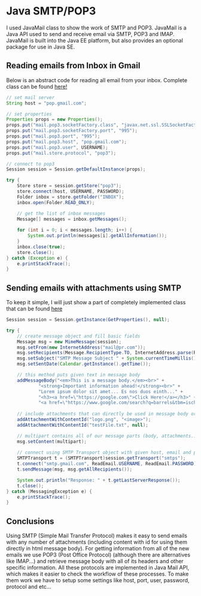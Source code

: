# Java SMTP/POP3

I used JavaMail class to show the work of SMTP and POP3. JavaMail is a Java API used to send and receive email via SMTP, POP3 and IMAP. JavaMail is built into the Java EE platform, but also provides an optional package for use in Java SE.


## Reading emails from Inbox in Gmail

Below is an abstract code for reading all email from your inbox. Complete class can be found [here!](src/main/java/pop3/ReadEmail.java)

```java
// set mail server
String host = "pop.gmail.com";

// set properties
Properties props = new Properties();
props.put("mail.pop3.socketFactory.class", "javax.net.ssl.SSLSocketFactory");
props.put("mail.pop3.socketFactory.port", "995");
props.put("mail.pop3.port", "995");
props.put("mail.pop3.host", "pop.gmail.com");
props.put("mail.pop3.user", USERNAME);
props.put("mail.store.protocol", "pop3");

// connect to pop3
Session session = Session.getDefaultInstance(props);

try {
    Store store = session.getStore("pop3");
    store.connect(host, USERNAME, PASSWORD);
    Folder inbox = store.getFolder("INBOX");
    inbox.open(Folder.READ_ONLY);

    // get the list of inbox messages
    Message[] messages = inbox.getMessages();
     
    for (int i = 0; i < messages.length; i++) {
        System.out.println(messages[i].getAllInformation());
    }
    inbox.close(true);
    store.close();
} catch (Exception e) {
    e.printStackTrace();
}
```

## Sending emails with attachments using SMTP

To keep it simple, I will just show a part of completely implemented class that can be found [here](src/main/java/smtp/WriteEmail.java)

```java
Session session = Session.getInstance(GetProperties(), null);

try {
    // create message object and fill basic fields
    Message msg = new MimeMessage(session);
    msg.setFrom(new InternetAddress("mail@pr.com"));
    msg.setRecipients(Message.RecipientType.TO, InternetAddress.parse(ReadEmail.USERNAME, false));
    msg.setSubject("SMTP Message Subject " + System.currentTimeMillis());
    msg.setSentDate(Calendar.getInstance().getTime());

    // this method puts given text in message body
    addMessageBody("<em>This is a message body.</em><br>" +
            "<strong>Important information ahead!</strong><br>" +
            "Lorem ipsum dolor sit amet... Es nos duos einth..." +
            "<h3><a href=\"https://google.com\">Click Here!</a></h3>" +
            "<a href=\"https://www.google.com/search?q=barrels&tbm=isch\"><img src=\"cid:image\"></a>", "text/html; charset=utf-8");
    
    // include attachments that can directly be used in message body or be sent as files
    addAttachmentWithContentId("logo.png", "<image>");
    addAttachmentWithContentId("testFile.txt", null);

    // multipart contains all of our message parts (body, attachments...)
    msg.setContent(multipart);
    
    // connect using SMTP Transport object with given host, email and password
    SMTPTransport t = (SMTPTransport)session.getTransport("smtps");
    t.connect("smtp.gmail.com", ReadEmail.USERNAME, ReadEmail.PASSWORD);
    t.sendMessage(msg, msg.getAllRecipients());

    System.out.println("Response: " + t.getLastServerResponse());
    t.close();
} catch (MessagingException e) {
    e.printStackTrace();
}
```

## Conclusions

Using SMTP (Simple Mail Transfer Protocol) makes it easy to send emails with any number of attachments (including content with id for using them directly in html message body). For getting information from all of the new emails we use POP3 (Post Office Protocol) (although there are alternatives like IMAP...) and retrieve message body with all of its headers and other specific information. All these protocols are implemented in Java Mail API, which makes it easier to check the workflow of these processes. To make them work we have to setup some settings like host, port, user, password, protocol and etc...